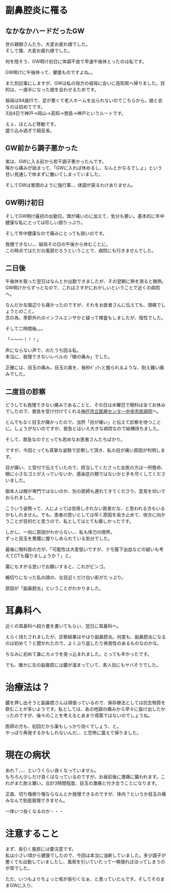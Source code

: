 # 副鼻腔炎に罹る
## なかなかハードだったGW
世の親御さんたち、大変お疲れ様でした。  
そして僕、大変お疲れ様でした。  

何を隠そう、GW明け初日に体調不良で早速午後休とったのは私です。  

GW明けに午後休って、顰蹙ものですよね。。  

また別記事にしますが、GWは私の母方の祖母に会いに高知県へ帰りました。目的は、一歳半になった娘を会わせるためです。  

祖母は94歳(!)で、足が悪くて老人ホームを出られないのでこちらから。娘と会うのは初めてです。  
3泊4日で神戸→岡山→高知→徳島→神戸というルートです。  

えぇ、ほとんど移動です。  
盛り込み過ぎで超反省。  

## GW前から調子悪かった
実は、GWに入る前から若干調子悪かったんです。  
喉から痛みが始まって、「GWに入れば休めるし、なんとかなるでしょ」という甘い見通しで休まずに働いてしまっていました。  

そしてGWは冒頭のように強行軍、、体調が戻るわけありません。  

## GW明け初日
そしてGW明け最初の出勤日。頭が痛いのに加えて、気分も悪い。基本的に年中健康な私にとっては珍しい弱りっぷり。  

そして年中健康なので痛みにとっても弱いのです。  

我慢できない、、結局その日の午後から休むことに。  
この時点ではただの風邪だろうということで、病院にも行きませんでした。  

## 二日後
午後休を取った翌日はなんとか出勤できましたが、その翌朝に熱を測ると微熱。GW明けからずっとなので、これはさすがにおかしいということで近くの病院へ。  

なんだか左眉辺りも痛かったのですが、それをお医者さんに伝えても、頭痛でしょうとのこと。  
念の為、季節外れのインフルエンザかと疑って検査もしましたが、陰性でした。  

そして二時間後。。。  

「～～～！！！」  

声にならない声で、のたうち回る私。  
本当に、我慢できないレベルの「眼の痛み」でした。  

正確には、目玉の痛み。目玉の奥を、毎秒ｷﾞｭｳｯと握られるような、耐え難い痛みでした。  

## 二度目の診察
どうしても我慢できない痛みであることと、その日は木曜日で眼科は全てお休みでしたので、救急を受け付けてくれる[神戸市立医療センター中央市民病院](http://chuo.kcho.jp/outpatient/visit/emergency)へ。  

とんでもなく目玉が痛かったので、当然「目が痛い」と伝えて診察を待つことに。しょうがないのですが、救急とはいえ大きな病院なので結構待ちました。  

そして、救急なのでとっても若めなお医者さんたちばかり。  

ですが、今回とっても真摯な姿勢で診察して頂き、私の目が痛い原因が判明します。  

目が痛い、と受付で伝えていたので、担当してくださった女医の方は一所懸命、眼に小さなゴミが入っていないか、感染症の類ではないかと手を尽くしてくださいました。  

御本人は眼が専門ではないのか、別の医師も連れてきてくださり、意見を仰いでおられました。  

こういう姿勢って、人によっては信用しきれない医者だな、と思われる方もいるかもしれません。でも、患者の思いとしては早く原因を突き止めて、快方に向かうことが目的だと思うので、私としてはとても嬉しかったです。  

しかし、一向に原因がわからない、、私も体力の限界。  
ずっと目玉を悪魔に握りしめられている気分でした。  

最後に眼科医の方が、「可能性は大変低いですが、クモ膜下出血などの疑いも考えてCTも撮りましょうか？」と。  

藁にもすがる思いでお願いすると、これがビンゴ。  

輪切りになった私の顔の、左目近くだけ白い影がたっぷり。  

原因が「副鼻腔炎」ということがわかりました。  

# 耳鼻科へ
近くの耳鼻科へ紹介書を書いてもらい、翌日に耳鼻科へ。  

えらく待たされましたが、診察結果はやはり副鼻腔炎。何度も、副鼻腔炎になるのは初めて？と聞かれたので、よくぶり返したり再発性のあるものなのかな。  

ちなみに初めて鼻にカメラを突っ込まれました。とっても辛かったです。  

でも、確かに左の副鼻腔には膿が溜まっていて、素人目にもヤバそうでした。  

# 治療法は？
膿を押し出そうと副鼻腔さんは頑張っているので、保存療法としては抗生物質を飲むことが多いようです。私としては、あの地獄の痛みから早々に抜け出したかったのですが、後々のことを考えるとあまり得策ではないのでしょうね。  

医師の方も、初回だから薬もしっかり効くでしょう、と。  
やっぱり再発するかもしれないんだ、、と恐怖に震えて帰りました。  

# 現在の病状
あれ？、、、というくらい良くなっていません。  
もちろん少しだけ良くはなっているのですが、お昼前後に激痛に襲われます。これがまた耐え難い。合計3時間程度、目玉の激痛と付き合うことになります。  

正直、切り傷擦り傷ならなんとか我慢できるのですが、体内？というか目玉の痛みなんで到底我慢できません。  

一体いつ良くなるのか・・・  

# 注意すること
まず、長引く風邪には要注意です。  
私は小さい頃から健康でしたので、今回は本当に油断していました。多少調子が悪くても出勤していましたし、風邪を引いていたって一晩寝れば治ってしまうのが常でした。  

ただ、いつもよりちょっと咳が長引くなぁ、と思っていたんです。そしてそのままGWに入り、